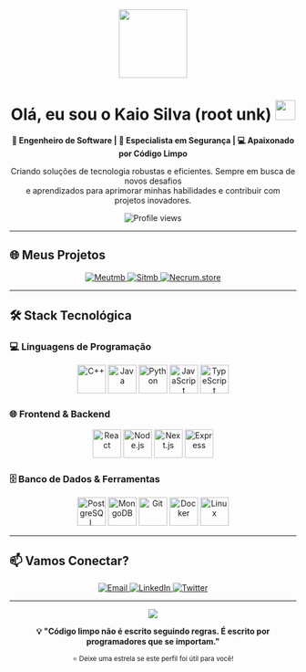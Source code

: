 <div align="center">
  <img src="https://media.giphy.com/media/v1.Y2lkPTc5MGI3NjExZzRzZGR3c2Z4eGd6dGNkeW53a29tZXJzN3B0cGFsN2Y0Z3g4c3ZpZCZlcD12MV9pbnRlcm5hbF9naWZfYnlfaWQmY3Q9Zw/3oKIPnAiaMCws8nOsE/giphy.gif" width="120" />
  
  # Olá, eu sou o Kaio Silva (root unk) <img src="https://media.giphy.com/media/hvRJCLFzcasrR4ia7z/giphy.gif" width="35px"/>
  
  <p><strong>🚀 Engenheiro de Software | 🔐 Especialista em Segurança | 💻 Apaixonado por Código Limpo</strong></p>
  
  <p>Criando soluções de tecnologia robustas e eficientes. Sempre em busca de novos desafios<br/>
  e aprendizados para aprimorar minhas habilidades e contribuir com projetos inovadores.</p>
  
  <img src="https://komarev.com/ghpvc/?username=kaiosilva&label=Visualizações%20do%20Perfil&color=0e75b6&style=flat" alt="Profile views" />
</div>

---

## 🌐 Meus Projetos

<div align="center">
  <a href="https://meutmb.com" target="_blank">
    <img src="https://img.shields.io/badge/🎯_Meutmb-3B82F6?style=for-the-badge&logoColor=white" alt="Meutmb"/>
  </a>
  <a href="https://sitmb.com" target="_blank">
    <img src="https://img.shields.io/badge/⚡_Sitmb-10B981?style=for-the-badge&logoColor=white" alt="Sitmb"/>
  </a>
  <a href="https://necrum.store" target="_blank">
    <img src="https://img.shields.io/badge/🛒_Necrum.store-EF4444?style=for-the-badge&logo=shopping-cart&logoColor=white" alt="Necrum.store"/>
  </a>
</div>

---

## 🛠️ Stack Tecnológica

### 💻 Linguagens de Programação
<div align="center">
  <img src="https://cdn.jsdelivr.net/gh/devicons/devicon@latest/icons/cplusplus/cplusplus-original.svg" width="50" height="50" alt="C++" title="C++"/>
  <img src="https://cdn.jsdelivr.net/gh/devicons/devicon@latest/icons/java/java-original.svg" width="50" height="50" alt="Java" title="Java"/>
  <img src="https://cdn.jsdelivr.net/gh/devicons/devicon@latest/icons/python/python-original.svg" width="50" height="50" alt="Python" title="Python"/>
  <img src="https://cdn.jsdelivr.net/gh/devicons/devicon@latest/icons/javascript/javascript-original.svg" width="50" height="50" alt="JavaScript" title="JavaScript"/>
  <img src="https://cdn.jsdelivr.net/gh/devicons/devicon@latest/icons/typescript/typescript-original.svg" width="50" height="50" alt="TypeScript" title="TypeScript"/>
</div>

### 🌐 Frontend & Backend
<div align="center">
  <img src="https://cdn.jsdelivr.net/gh/devicons/devicon@latest/icons/react/react-original.svg" width="50" height="50" alt="React" title="React"/>
  <img src="https://cdn.jsdelivr.net/gh/devicons/devicon@latest/icons/nodejs/nodejs-original.svg" width="50" height="50" alt="Node.js" title="Node.js"/>
  <img src="https://cdn.jsdelivr.net/gh/devicons/devicon@latest/icons/nextjs/nextjs-original.svg" width="50" height="50" alt="Next.js" title="Next.js"/>
  <img src="https://cdn.jsdelivr.net/gh/devicons/devicon@latest/icons/express/express-original.svg" width="50" height="50" alt="Express" title="Express"/>
</div>

### 🗄️ Banco de Dados & Ferramentas
<div align="center">
  <img src="https://cdn.jsdelivr.net/gh/devicons/devicon@latest/icons/postgresql/postgresql-original.svg" width="50" height="50" alt="PostgreSQL" title="PostgreSQL"/>
  <img src="https://cdn.jsdelivr.net/gh/devicons/devicon@latest/icons/mongodb/mongodb-original.svg" width="50" height="50" alt="MongoDB" title="MongoDB"/>
  <img src="https://cdn.jsdelivr.net/gh/devicons/devicon@latest/icons/git/git-original.svg" width="50" height="50" alt="Git" title="Git"/>
  <img src="https://cdn.jsdelivr.net/gh/devicons/devicon@latest/icons/docker/docker-original.svg" width="50" height="50" alt="Docker" title="Docker"/>
  <img src="https://cdn.jsdelivr.net/gh/devicons/devicon@latest/icons/linux/linux-original.svg" width="50" height="50" alt="Linux" title="Linux"/>
</div>

---

## 📫 Vamos Conectar?

<div align="center">
  <a href="mailto:contato@kaiosilva.dev">
    <img src="https://img.shields.io/badge/📧_Email-D14836?style=for-the-badge&logo=gmail&logoColor=white" alt="Email"/>
  </a>
  <a href="https://linkedin.com/in/kaiosilva" target="_blank">
    <img src="https://img.shields.io/badge/💼_LinkedIn-0077B5?style=for-the-badge&logo=linkedin&logoColor=white" alt="LinkedIn"/>
  </a>
  <a href="https://twitter.com/kaiosilva_dev" target="_blank">
    <img src="https://img.shields.io/badge/🐦_Twitter-1DA1F2?style=for-the-badge&logo=twitter&logoColor=white" alt="Twitter"/>
  </a>
</div>

---

<div align="center">
  <img src="https://capsule-render.vercel.app/api?type=waving&color=gradient&height=100&section=footer"/>
  
  **💡 "Código limpo não é escrito seguindo regras. É escrito por programadores que se importam."**
  
  <sub>⭐ Deixe uma estrela se este perfil foi útil para você!</sub>
</div>
